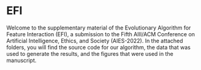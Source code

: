 # EFI

Welcome to the supplementary material of the Evolutionary Algorithm for Feature Interaction (EFI), a submission to the Fifth AIII/ACM Conference on Artificial Intelligence, Ethics, and Society (AIES-2022). In the attached folders, you will find the source code for our algorithm, the data that was used to generate the results, and the figures that were used in the manuscript.
